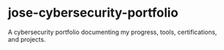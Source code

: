 # jose-cybersecurity-portfolio
A cybersecurity portfolio documenting my progress, tools, certifications, and projects.
